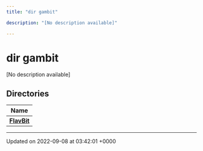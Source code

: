 ```yaml
---
title: "dir gambit"

description: "[No description available]"

---
```


# dir gambit

[No description available]

## Directories

| Name           |
| -------------- |
| **[FlavBit](/documentation/code/files/dir_79b9619463ce09cde16afaa584237f8f/#dir-flavbit)**  |






-------------------------------

Updated on 2022-09-08 at 03:42:01 +0000
